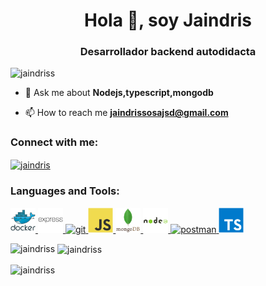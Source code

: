 <h1 align="center">Hola 👋, soy Jaindris</h1>
<h3 align="center">Desarrollador backend autodidacta</h3>

<p align="left"> <img src="https://komarev.com/ghpvc/?username=jaindriss&label=Profile%20views&color=0e75b6&style=flat" alt="jaindriss" /> </p>

- 💬 Ask me about **Nodejs,typescript,mongodb**

- 📫 How to reach me **jaindrissosajsd@gmail.com**

<h3 align="left">Connect with me:</h3>
<p align="left">
<a href="https://linkedin.com/in/jaindris" target="blank"><img align="center" src="https://raw.githubusercontent.com/rahuldkjain/github-profile-readme-generator/master/src/images/icons/Social/linked-in-alt.svg" alt="jaindris" height="30" width="40" /></a>
</p>

<h3 align="left">Languages and Tools:</h3>
<p align="left"> <a href="https://www.docker.com/" target="_blank" rel="noreferrer"> <img src="https://raw.githubusercontent.com/devicons/devicon/master/icons/docker/docker-original-wordmark.svg" alt="docker" width="40" height="40"/> </a> <a href="https://expressjs.com" target="_blank" rel="noreferrer"> <img src="https://raw.githubusercontent.com/devicons/devicon/master/icons/express/express-original-wordmark.svg" alt="express" width="40" height="40"/> </a> <a href="https://git-scm.com/" target="_blank" rel="noreferrer"> <img src="https://www.vectorlogo.zone/logos/git-scm/git-scm-icon.svg" alt="git" width="40" height="40"/> </a> <a href="https://developer.mozilla.org/en-US/docs/Web/JavaScript" target="_blank" rel="noreferrer"> <img src="https://raw.githubusercontent.com/devicons/devicon/master/icons/javascript/javascript-original.svg" alt="javascript" width="40" height="40"/> </a> <a href="https://www.mongodb.com/" target="_blank" rel="noreferrer"> <img src="https://raw.githubusercontent.com/devicons/devicon/master/icons/mongodb/mongodb-original-wordmark.svg" alt="mongodb" width="40" height="40"/> </a> <a href="https://nodejs.org" target="_blank" rel="noreferrer"> <img src="https://raw.githubusercontent.com/devicons/devicon/master/icons/nodejs/nodejs-original-wordmark.svg" alt="nodejs" width="40" height="40"/> </a> <a href="https://postman.com" target="_blank" rel="noreferrer"> <img src="https://www.vectorlogo.zone/logos/getpostman/getpostman-icon.svg" alt="postman" width="40" height="40"/> </a> <a href="https://www.typescriptlang.org/" target="_blank" rel="noreferrer"> <img src="https://raw.githubusercontent.com/devicons/devicon/master/icons/typescript/typescript-original.svg" alt="typescript" width="40" height="40"/> </a> </p>

<p><img align="left" src="https://github-readme-stats.vercel.app/api/top-langs?username=jaindriss&show_icons=true&locale=en&layout=compact" alt="jaindriss" /></p>

<p>&nbsp;<img align="center" src="https://github-readme-stats.vercel.app/api?username=jaindriss&show_icons=true&locale=en" alt="jaindriss" /></p>

<p><img align="center" src="https://github-readme-streak-stats.herokuapp.com/?user=jaindriss&" alt="jaindriss" /></p>

